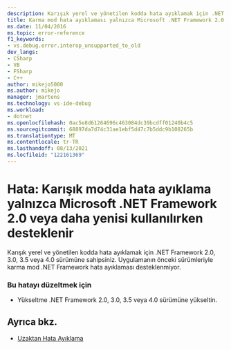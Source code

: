 ```yaml
---
description: Karışık yerel ve yönetilen kodda hata ayıklamak için .NET Framework 2.0, 3.0, 3.5 veya 4.0 sürümüne sahipsiniz.
title: Karma mod hata ayıklaması yalnızca Microsoft .NET Framework 2.0 veya daha yeni bir sürümü kullanırken | Microsoft Docs
ms.date: 11/04/2016
ms.topic: error-reference
f1_keywords:
- vs.debug.error.interop_unsupported_to_old
dev_langs:
- CSharp
- VB
- FSharp
- C++
author: mikejo5000
ms.author: mikejo
manager: jmartens
ms.technology: vs-ide-debug
ms.workload:
- dotnet
ms.openlocfilehash: 0ac5e8d61264696c463084dc39bcdff01240b4c5
ms.sourcegitcommit: 68897da7d74c31ae1ebf5d47c7b5ddc9b108265b
ms.translationtype: MT
ms.contentlocale: tr-TR
ms.lasthandoff: 08/13/2021
ms.locfileid: "122161369"
---
```

# <a name="error-mixed-mode-debugging-is-supported-only-when-using-microsoft-net-framework-20-or-greater"></a>Hata: Karışık modda hata ayıklama yalnızca Microsoft .NET Framework 2.0 veya daha yenisi kullanılırken desteklenir
Karışık yerel ve yönetilen kodda hata ayıklamak için .NET Framework 2.0, 3.0, 3.5 veya 4.0 sürümüne sahipsiniz. Uygulamanın önceki sürümleriyle karma mod .NET Framework hata ayıklaması desteklenmiyor.

### <a name="to-correct-this-error"></a>Bu hatayı düzeltmek için

- Yükseltme .NET Framework 2.0, 3.0, 3.5 veya 4.0 sürümüne yükseltin.

## <a name="see-also"></a>Ayrıca bkz.
- [Uzaktan Hata Ayıklama](../debugger/remote-debugging.md)
